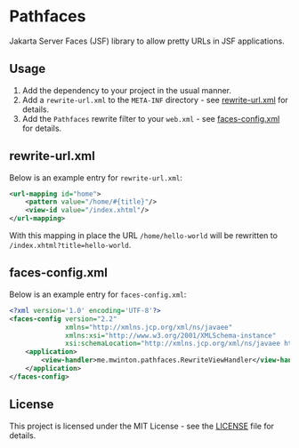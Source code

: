 # Pathfaces

Jakarta Server Faces (JSF) library to allow pretty URLs in JSF applications.

## Usage

1. Add the dependency to your project in the usual manner.
2. Add a `rewrite-url.xml` to the `META-INF` directory - see [rewrite-url.xml](#rewrite-urlxml) for details.
3. Add the `Pathfaces` rewrite filter to your `web.xml` - see [faces-config.xml](#faces-configxml) for details.

## rewrite-url.xml

Below is an example entry for `rewrite-url.xml`:

```xml
<url-mapping id="home">
    <pattern value="/home/#{title}"/>
    <view-id value="/index.xhtml"/>
</url-mapping>
```

With this mapping in place the URL `/home/hello-world` will be rewritten to `/index.xhtml?title=hello-world`.

## faces-config.xml

Below is an example entry for `faces-config.xml`:

```xml
<?xml version='1.0' encoding='UTF-8'?>
<faces-config version="2.2"
              xmlns="http://xmlns.jcp.org/xml/ns/javaee"
              xmlns:xsi="http://www.w3.org/2001/XMLSchema-instance"
              xsi:schemaLocation="http://xmlns.jcp.org/xml/ns/javaee http://xmlns.jcp.org/xml/ns/javaee/web-facesconfig_2_2.xsd">
    <application>
        <view-handler>me.mwinton.pathfaces.RewriteViewHandler</view-handler>
    </application>
</faces-config>
```

## License

This project is licensed under the MIT License - see the [LICENSE](LICENSE.txt) file for details.